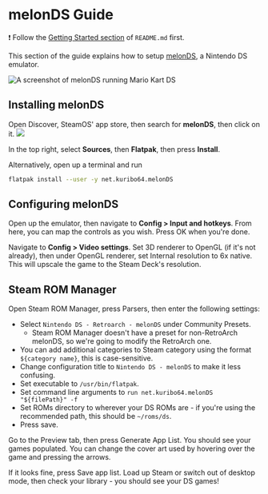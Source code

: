 # melonDS Guide

❗ Follow the [Getting Started section](../README.md#getting-started) of `README.md` first.

This section of the guide explains how to setup [melonDS](https://melonds.kuribo64.net/), a Nintendo DS emulator.

![A screenshot of melonDS running Mario Kart DS](https://user-images.githubusercontent.com/58091943/160287489-6271bf56-2426-4ecb-bb4f-c80b197c1c2c.png)

## Installing melonDS

Open Discover, SteamOS' app store, then search for **melonDS**, then click on it.
![](https://user-images.githubusercontent.com/58091943/160287403-8f61cfe0-a3eb-4677-bfec-6a2ec99681d4.png)

In the top right, select **Sources**, then **Flatpak**, then press **Install**.

Alternatively, open up a terminal and run

```bash
flatpak install --user -y net.kuribo64.melonDS
```

## Configuring melonDS

Open up the emulator, then navigate to **Config > Input and hotkeys**. From here, you can map the controls as you wish. Press OK when you're done.

Navigate to **Config > Video settings**. Set 3D renderer to OpenGL (if it's not already), then under OpenGL renderer, set Internal resolution to 6x native. This will upscale the game to the Steam Deck's resolution.

## Steam ROM Manager

Open Steam ROM Manager, press Parsers, then enter the following settings:

-   Select `Nintendo DS - Retroarch - melonDS` under Community Presets.
    -   Steam ROM Manager doesn't have a preset for non-RetroArch melonDS, so we're going to modify the RetroArch one.
-   You can add additional categories to Steam category using the format `${category name}`, this is case-sensitive.
-   Change configuration title to `Nintendo DS - melonDS` to make it less confusing.
-   Set executable to `/usr/bin/flatpak`.
-   Set command line arguments to `run net.kuribo64.melonDS "${filePath}" -f`
-   Set ROMs directory to wherever your DS ROMs are - if you're using the recommended path, this should be `~/roms/ds`.
-   Press save.

Go to the Preview tab, then press Generate App List. You should see your games populated. You can change the cover art used by hovering over the game and pressing the arrows.

If it looks fine, press Save app list. Load up Steam or switch out of desktop mode, then check your library - you should see your DS games!
